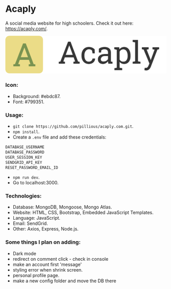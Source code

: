 # Acaply

A social media website for high schoolers. Check it out here: https://acaply.com/.

![Logo](/public/images/logo.png)

### Icon:

- Background: #ebdc87.
- Font: #799351.

### Usage:

- `git clone https://github.com/pillious/acaply.com.git`.
- `npm install`.
- Create a `.env` file and add these credentials:

```
DATABASE_USERNAME
DATABASE_PASSWORD
USER_SESSION_KEY
SENDGRID_API_KEY
RESET_PASSWORD_EMAIL_ID
```

- `npm run dev`.
- Go to localhost:3000.

### Technologies:

- Database: MongoDB, Mongoose, Mongo Atlas.
- Website: HTML, CSS, Bootstrap, Embedded JavaScript Templates.
- Language: JavaScript.
- Email: SendGrid.
- Other: Axios, Express, Node.js.

### Some things I plan on adding:

- Dark mode
- redirect on comment click - check in console
- make an account first 'message'
- styling error when shrink screen.
- personal profile page.
- make a new config folder and move the DB there
